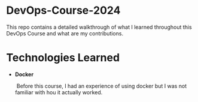 # DevOps-Course-2024

This repo contains a detailed walkthrough of what I learned throughout this DevOps Course and what are my contributions.

# Technologies Learned
<ul>
  <li><b>Docker</b></li>
  <p>&nbsp;Before this course, I had an experience of using docker but I was not familiar with hou it actually worked.</p>
</ul>
